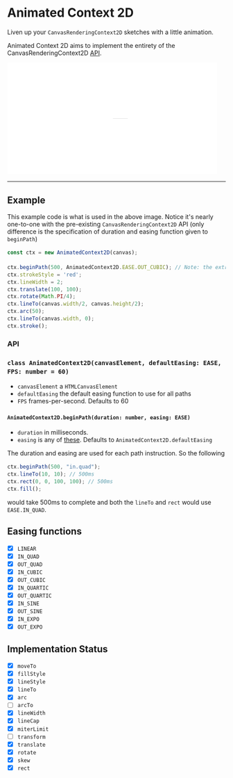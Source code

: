 # Animated Context 2D
Liven up your `CanvasRenderingContext2D` sketches with a little animation.

Animated Context 2D aims to implement the entirety of the CanvasRenderingContext2D
[API](https://developer.mozilla.org/en-US/docs/Web/API/CanvasRenderingContext2D).

<img src="./images/example.gif" width="48%" alt="basic example" /><img src="./images/example-tree.gif" width="48%" alt="tree example" />

---

## Example
This example code is what is used in the above image. Notice it's nearly one-to-one
with the pre-existing `CanvasRenderingContext2D` API (only difference is the
specification of duration and easing function given to `beginPath`)

```js
const ctx = new AnimatedContext2D(canvas);

ctx.beginPath(500, AnimatedContext2D.EASE.OUT_CUBIC); // Note: the extra arguments
ctx.strokeStyle = 'red';
ctx.lineWidth = 2;
ctx.translate(100, 100);
ctx.rotate(Math.PI/4);
ctx.lineTo(canvas.width/2, canvas.height/2);
ctx.arc(50);
ctx.lineTo(canvas.width, 0);
ctx.stroke();
```

### API

### `class AnimatedContext2D(canvasElement, defaultEasing: EASE, FPS: number = 60)`

- `canvasElement` a `HTMLCanvasElement`
- `defaultEasing` the default easing function to use for all paths
- `FPS` frames-per-second. Defaults to 60

#### `AnimatedContext2D.beginPath(duration: number, easing: EASE)`

- `duration` in milliseconds.
- `easing` is any of [these](#easing-functions). Defaults to `AnimatedContext2D.defaultEasing`

The duration and easing are used for each path instruction. So the following

```js
ctx.beginPath(500, "in.quad");
ctx.lineTo(10, 10); // 500ms
ctx.rect(0, 0, 100, 100); // 500ms
ctx.fill();
```

would take 500ms to complete and both the `lineTo` and `rect` would use `EASE.IN_QUAD`.

## Easing functions
- [x] `LINEAR`
- [x] `IN_QUAD`
- [x] `OUT_QUAD`
- [x] `IN_CUBIC`
- [x] `OUT_CUBIC`
- [x] `IN_QUARTIC`
- [x] `OUT_QUARTIC`
- [x] `IN_SINE`
- [x] `OUT_SINE`
- [x] `IN_EXPO`
- [x] `OUT_EXPO`

## Implementation Status
- [x] `moveTo`
- [x] `fillStyle`
- [x] `lineStyle`
- [x] `lineTo`
- [x] `arc`
- [ ] `arcTo`
- [x] `lineWidth`
- [x] `lineCap`
- [x] `miterLimit`
- [ ] `transform`
- [x] `translate`
- [x] `rotate`
- [x] `skew`
- [x] `rect`
